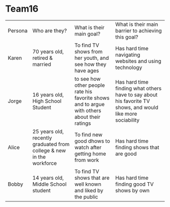 # Team16

<table>
  <tr>
    <td>Persona</td>
    <td>Who are they?</td>
    <td>What is their main goal?</td>
    <td>What is their main barrier to achieving this goal?</td>
  </tr>
  
  <tr>
   <td>Karen</td>
   <td>70 years old, retired & married</td>
   <td>To find TV shows from her youth, and see how they have ages</td>
   <td>Has hard time navigating websites and using technology</td>
  </tr>

  <tr>
   <td>Jorge</td>
   <td>16 years old, High School Student</td>
   <td>to see how other people rate his favorite shows and to argue with others about their ratings</td>
   <td>Has hard time finding what others have to say about his favorite TV shows, and would like more sociability</td>
  </tr>

  <tr>
   <td>Alice</td>
   <td>25 years old, recently graduated from college & new in the workforce</td>
   <td>To find new good dhows to watch after getting home from work</td>
   <td>Has hard time finding shows that are good</td>
  </tr>
  
  <tr>
   <td>Bobby</td>
   <td>14 years old, Middle School student</td>
   <td>To find TV shows that are well known and liked by the public</td>
   <td>Has hard time finding good TV shows by own</td>
  </tr>
  
</table>
